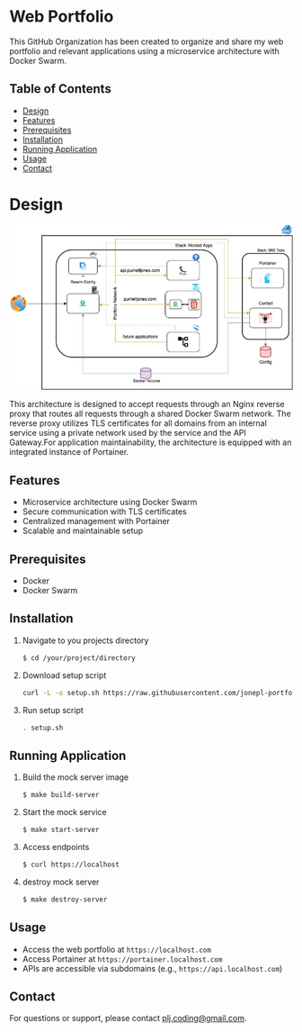 # Web Portfolio

This GitHub Organization has been created to organize and share my web portfolio and relevant applications using a microservice architecture with Docker Swarm.

## Table of Contents
- [Design](#design)
- [Features](#features)
- [Prerequisites](#prerequisites)
- [Installation](#installation)
- [Running Application](#running-application)
- [Usage](#usage)
- [Contact](#contact)

# Design

![t](./imgs/Hosted-App-Overall-App.jpg)

This architecture is designed to accept requests through an Nginx reverse proxy that routes all requests through a shared Docker Swarm network. The reverse proxy utilizes TLS certificates for all domains from an internal service using a private network used by the service and the API Gateway.For application maintainability, the architecture is equipped with an integrated instance of Portainer.

## Features
- Microservice architecture using Docker Swarm
- Secure communication with TLS certificates
- Centralized management with Portainer
- Scalable and maintainable setup

## Prerequisites
- Docker
- Docker Swarm

## Installation
1. Navigate to you projects directory
    ```bash
    $ cd /your/project/directory
    ```

2. Download setup script
    ```bash
    curl -L -o setup.sh https://raw.githubusercontent.com/jonepl-portfolio/.github/main/shared-files/setup.sh
    ```

3. Run setup script
    ```bash
    . setup.sh
    ```

## Running Application
1. Build the mock server image
    ```bash
    $ make build-server
    ```
2. Start the mock service
    ```bash
    $ make start-server
    ```
3. Access endpoints
    ```bash
    $ curl https://localhost
    ```
4. destroy mock server
    ```bash
    $ make destroy-server
    ```

## Usage
- Access the web portfolio at `https://localhost.com`
- Access Portainer at `https://portainer.localhost.com`
- APIs are accessible via subdomains (e.g., `https://api.localhost.com`)

## Contact
For questions or support, please contact [plj.coding@gmail.com](mailto:plj.coding@gmail).